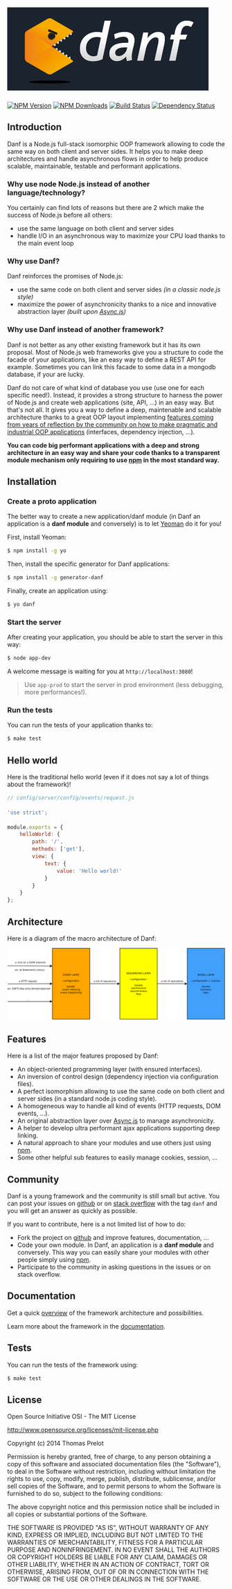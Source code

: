 ![Danf](resource/public/img/small-logo.jpg)
===========================================

[![NPM Version][npm-image]][npm-url]
[![NPM Downloads][downloads-image]][downloads-url]
[![Build Status][travis-image]][travis-url]
[![Dependency Status][versioneye-image]][versioneye-url]

Introduction
------------

Danf is a Node.js full-stack isomorphic OOP framework allowing to code the same way on both client and server sides. It helps you to make deep architectures and handle asynchronous flows in order to help produce scalable, maintainable, testable and performant applications.

### Why use node Node.js instead of another language/technology?

You certainly can find lots of reasons but there are 2 which make the success of Node.js before all others:
- use the same language on both client and server sides
- handle I/O in an asynchronous way to maximize your CPU load thanks to the main event loop

### Why use Danf?

Danf reinforces the promises of Node.js:
- use the same code on both client and server sides *(in a classic node.js style)*
- maximize the power of asynchronicity thanks to a nice and innovative abstraction layer *(built upon [Async.js](https://github.com/caolan/async))*

### Why use Danf instead of another framework?

Danf is not better as any other existing framework but it has its own proposal. Most of Node.js web frameworks give you a structure to code the facade of your applications, like an easy way to define a REST API for example. Sometimes you can link this facade to some data in a mongodb database, if your are lucky.

Danf do not care of what kind of database you use (use one for each specific need!). Instead, it provides a strong structure to harness the power of Node.js and create web applications (site, API, ...) in an easy way. But that's not all. It gives you a way to define a deep, maintenable and scalable architecture thanks to a great OOP layout implementing [features coming from years of reflection by the community on how to make pragmatic and industrial OOP applications](resource/private/doc/concepts.md) (interfaces, dependency injection, ...).

**You can code big performant applications with a deep and strong architecture in an easy way and share your code thanks to a transparent module mechanism only requiring to use [npm](https://www.npmjs.com/) in the most standard way.**

Installation
------------

### Create a proto application

The better way to create a new application/danf module (in Danf an application is a **danf module** and conversely) is to let [Yeoman](http://yeoman.io/) do it for you!

First, install Yeoman:
```sh
$ npm install -g yo
```

Then, install the specific generator for Danf applications:
```sh
$ npm install -g generator-danf
```

Finally, create an application using:
```sh
$ yo danf
```

### Start the server

After creating your application, you should be able to start the server in this way:
```sh
$ node app-dev
```

A welcome message is waiting for you at `http://localhost:3080`!

> Use `app-prod` to start the server in prod environment (less debugging, more performances!).

### Run the tests

You can run the tests of your application thanks to:
```sh
$ make test
```

Hello world
-----------

Here is the traditional hello world (even if it does not say a lot of things about the framework)!

```javascript
// config/server/config/events/request.js

'use strict';

module.exports = {
    helloWorld: {
        path: '/',
        methods: ['get'],
        view: {
            text: {
                value: 'Hello world!'
            }
        }
    }
};
```

Architecture
------------

Here is a diagram of the macro architecture of Danf:

![architecture](resource/private/img/architecture.png)

Features
--------

Here is a list of the major features proposed by Danf:
- An object-oriented programming layer (with ensured interfaces).
- An inversion of control design (dependency injection via configuration files).
- A perfect isomorphism allowing to use the same code on both client and server sides (in a standard node.js coding style).
- A homogeneous way to handle all kind of events (HTTP requests, DOM events, ...).
- An original abstraction layer over [Async.js](https://github.com/caolan/async) to manage asynchronicity.
- A helper to develop ultra performant ajax applications supporting deep linking.
- A natural approach to share your modules and use others just using [npm](https://www.npmjs.com/).
- Some other helpful sub features to easily manage cookies, session, ...

Community
---------

Danf is a young framework and the community is still small but active. You can post your issues on [github](https://github.com/gnodi/danf/issues) or on [stack overflow](http://stackoverflow.com/) with the tag `danf` and you will get an answer as quickly as possible.

If you want to contribute, here is a not limited list of how to do:

- Fork the project on [github](https://github.com/gnodi/danf) and improve features, documentation, ...
- Code your own module. In Danf, an application is a **danf module** and conversely. This way you can easily share your modules with other people simply using [npm](https://www.npmjs.com/).
- Participate to the community in asking questions in the issues or on stack overflow.

Documentation
-------------

Get a quick [overview](resource/private/doc/overview/index.md) of the framework architecture and possibilities.

Learn more about the framework in the [documentation](resource/private/doc/index.md).

Tests
-----

You can run the tests of the framework using:
```sh
$ make test
```

License
-------

Open Source Initiative OSI - The MIT License

http://www.opensource.org/licenses/mit-license.php

Copyright (c) 2014 Thomas Prelot

Permission is hereby granted, free of charge, to any person obtaining
a copy of this software and associated documentation files (the
"Software"), to deal in the Software without restriction, including
without limitation the rights to use, copy, modify, merge, publish,
distribute, sublicense, and/or sell copies of the Software, and to
permit persons to whom the Software is furnished to do so, subject to
the following conditions:

The above copyright notice and this permission notice shall be
included in all copies or substantial portions of the Software.

THE SOFTWARE IS PROVIDED "AS IS", WITHOUT WARRANTY OF ANY KIND,
EXPRESS OR IMPLIED, INCLUDING BUT NOT LIMITED TO THE WARRANTIES OF
MERCHANTABILITY, FITNESS FOR A PARTICULAR PURPOSE AND
NONINFRINGEMENT. IN NO EVENT SHALL THE AUTHORS OR COPYRIGHT HOLDERS BE
LIABLE FOR ANY CLAIM, DAMAGES OR OTHER LIABILITY, WHETHER IN AN ACTION
OF CONTRACT, TORT OR OTHERWISE, ARISING FROM, OUT OF OR IN CONNECTION
WITH THE SOFTWARE OR THE USE OR OTHER DEALINGS IN THE SOFTWARE.

[npm-image]: https://img.shields.io/npm/v/danf.svg?style=flat
[npm-url]: https://npmjs.org/package/danf
[downloads-image]: https://img.shields.io/npm/dm/danf.svg?style=flat
[downloads-url]: https://npmjs.org/package/danf
[travis-image]: https://img.shields.io/travis/gnodi/danf.svg?style=flat
[travis-url]: https://travis-ci.org/gnodi/danf
[versioneye-image]:https://www.versioneye.com/user/projects/54da27f8c1bbbd5f8200020a/badge.svg?style=flat
[versioneye-url]:https://www.versioneye.com/user/projects/54da27f8c1bbbd5f8200020a